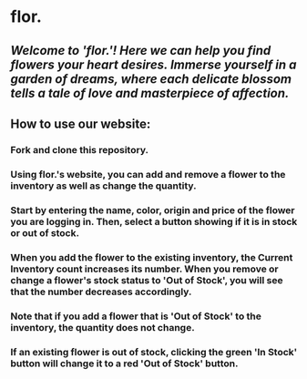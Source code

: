 # flor.

## **_Welcome to 'flor.'! Here we can help you find flowers your heart desires. Immerse yourself in a garden of dreams, where each delicate blossom tells a tale of love and masterpiece of affection._**

## How to use our website:

### Fork and clone this repository.

### Using flor.'s website, you can add and remove a flower to the inventory as well as change the quantity.

### Start by entering the name, color, origin and price of the flower you are logging in. Then, select a button showing if it is in stock or out of stock.

### When you add the flower to the existing inventory, the Current Inventory count increases its number. When you remove or change a flower's stock status to 'Out of Stock', you will see that the number decreases accordingly.

### Note that if you add a flower that is 'Out of Stock' to the inventory, the quantity does not change.

### If an existing flower is out of stock, clicking the green 'In Stock' button will change it to a red 'Out of Stock' button.
